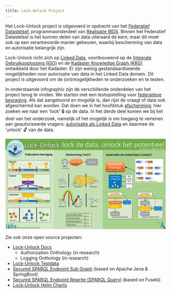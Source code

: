 ```yaml
---
title: Lock-Unlock Project
---
```

Het Lock–Unlock project is uitgevoerd in opdracht van het [Federatief
Datastelsel](https://realisatieibds.pleio.nl/page/view/8852ee2a-a28a-4b91-9f3e-aab229bbe07f/federatief-datastelsel),
programmaonderdeel van [Realisatie IBDS](https://realisatieibds.pleio.nl/). Binnen het Federatief
Datastelsel is het kunnen delen van data uiteraard de kern, maar dit moet ook op een verantwoorde
manier gebeuren, waarbij bescherming van data en autorisatie belangrijk zijn.

Lock-Unlock richt zich op [Linked Data](./federatieve-bevraging/linkeddata.md), voortbouwend op de
<a href="https://labs.kadaster.nl/cases/integralegebruiksoplossing" target="_blank">Integrale
Gebruiksoplossing (IGO)</a> en de <a href="https://labs.kadaster.nl/thema/Knowledge_graph"
target="_blank">Kadaster Knowledge Graph (KKG)</a> ontwikkeld door het Kadaster. Er zijn weinig
gestandaardiseerde mogelijkheden voor autorisatie van data in het Linked Data domein. Dit project is
uitgevoerd om de (on)mogelijkheden te onderzoeken en te testen.

In onderstaande infographic zijn de verschillende onderdelen van het project terug te vinden. We
starten met een testopstelling voor [federatieve bevraging](./federatieve-bevraging/index.md). Als dat
aangetoond en mogelijk is, dan rijst de vraagt of data ook afgeschermd kan worden. Dat doen we in
het hoofdstuk [afscherming](./afscherming/index.md); hier zoeken we naar een 'lock' :lock: op de data. In
het derde deel komen we bij het doel van het onderzoek, namelijk of het mogelijk is om toegang te
verlenen aan geautoriseerde vragers: [autorisatie als Linked Data](./autorisatie-als-linkeddata/index.md) en
daarmee de 'unlock' :unlock: van de data.

![Infographic](images/infographic.png)

Zie ook onze open source projecten:

- [Lock-Unlock Docs](https://github.com/kadaster-labs/lock-unlock-docs)
  - Authorization Onthology (in research)
  - Logging Onthology (in research)
- [Lock-Unlock Testdata](https://github.com/kadaster-labs/lock-unlock-testdata)
- [Secured SPARQL Endpoint Sub Graph](https://github.com/kadaster-labs/secured-sparql-endpoint-subgraph)
  (based on Apache Jena & SpringBoot)
- [Secured SPARQL Endpoint Rewrite (SPARQL
  Query)](https://github.com/kadaster-labs/secured-sparql-endpoint-rewrite) (based on Fuseki)
- [Lock-Unlock Helm Charts](https://github.com/kadaster-labs/lock-unlock-helm-charts)
